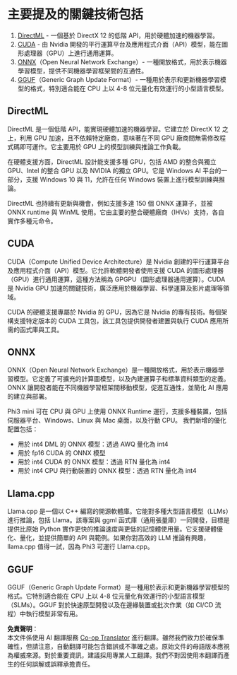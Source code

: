 <!--
CO_OP_TRANSLATOR_METADATA:
{
  "original_hash": "9841486ba4cf2590fabe609b925b00eb",
  "translation_date": "2025-07-16T18:41:29+00:00",
  "source_file": "md/01.Introduction/01/01.Understandingtech.md",
  "language_code": "mo"
}
-->
# 主要提及的關鍵技術包括

1. [DirectML](https://learn.microsoft.com/windows/ai/directml/dml?WT.mc_id=aiml-138114-kinfeylo) - 一個基於 DirectX 12 的低階 API，用於硬體加速的機器學習。
2. [CUDA](https://blogs.nvidia.com/blog/what-is-cuda-2/) - 由 Nvidia 開發的平行運算平台及應用程式介面（API）模型，能在圖形處理器（GPU）上進行通用運算。
3. [ONNX](https://onnx.ai/)（Open Neural Network Exchange）- 一種開放格式，用於表示機器學習模型，提供不同機器學習框架間的互通性。
4. [GGUF](https://github.com/ggerganov/ggml/blob/master/docs/gguf.md)（Generic Graph Update Format）- 一種用於表示和更新機器學習模型的格式，特別適合能在 CPU 上以 4-8 位元量化有效運行的小型語言模型。

## DirectML

DirectML 是一個低階 API，能實現硬體加速的機器學習。它建立於 DirectX 12 之上，利用 GPU 加速，且不依賴特定廠商，意味著在不同 GPU 廠商間無需修改程式碼即可運作。它主要用於 GPU 上的模型訓練與推論工作負載。

在硬體支援方面，DirectML 設計能支援多種 GPU，包括 AMD 的整合與獨立 GPU、Intel 的整合 GPU 以及 NVIDIA 的獨立 GPU。它是 Windows AI 平台的一部分，支援 Windows 10 與 11，允許在任何 Windows 裝置上進行模型訓練與推論。

DirectML 也持續有更新與機會，例如支援多達 150 個 ONNX 運算子，並被 ONNX runtime 與 WinML 使用。它由主要的整合硬體廠商（IHVs）支持，各自實作多種元命令。

## CUDA

CUDA（Compute Unified Device Architecture）是 Nvidia 創建的平行運算平台及應用程式介面（API）模型。它允許軟體開發者使用支援 CUDA 的圖形處理器（GPU）進行通用運算，這種方法稱為 GPGPU（圖形處理器通用運算）。CUDA 是 Nvidia GPU 加速的關鍵技術，廣泛應用於機器學習、科學運算及影片處理等領域。

CUDA 的硬體支援專屬於 Nvidia 的 GPU，因為它是 Nvidia 的專有技術。每個架構支援特定版本的 CUDA 工具包，該工具包提供開發者建置與執行 CUDA 應用所需的函式庫與工具。

## ONNX

ONNX（Open Neural Network Exchange）是一種開放格式，用於表示機器學習模型。它定義了可擴充的計算圖模型，以及內建運算子和標準資料類型的定義。ONNX 讓開發者能在不同機器學習框架間移動模型，促進互通性，並簡化 AI 應用的建立與部署。

Phi3 mini 可在 CPU 與 GPU 上使用 ONNX Runtime 運行，支援多種裝置，包括伺服器平台、Windows、Linux 與 Mac 桌面，以及行動 CPU。
我們新增的優化配置包括：

- 用於 int4 DML 的 ONNX 模型：透過 AWQ 量化為 int4
- 用於 fp16 CUDA 的 ONNX 模型
- 用於 int4 CUDA 的 ONNX 模型：透過 RTN 量化為 int4
- 用於 int4 CPU 與行動裝置的 ONNX 模型：透過 RTN 量化為 int4

## Llama.cpp

Llama.cpp 是一個以 C++ 編寫的開源軟體庫。它能對多種大型語言模型（LLMs）進行推論，包括 Llama。該專案與 ggml 函式庫（通用張量庫）一同開發，目標是提供比原始 Python 實作更快的推論速度與更低的記憶體使用量。它支援硬體優化、量化，並提供簡單的 API 與範例。如果你對高效的 LLM 推論有興趣，llama.cpp 值得一試，因為 Phi3 可運行 Llama.cpp。

## GGUF

GGUF（Generic Graph Update Format）是一種用於表示和更新機器學習模型的格式。它特別適合能在 CPU 上以 4-8 位元量化有效運行的小型語言模型（SLMs）。GGUF 對於快速原型開發以及在邊緣裝置或批次作業（如 CI/CD 流程）中執行模型非常有用。

**免責聲明**：  
本文件係使用 AI 翻譯服務 [Co-op Translator](https://github.com/Azure/co-op-translator) 進行翻譯。雖然我們致力於確保準確性，但請注意，自動翻譯可能包含錯誤或不準確之處。原始文件的母語版本應視為權威來源。對於重要資訊，建議採用專業人工翻譯。我們不對因使用本翻譯而產生的任何誤解或誤釋承擔責任。